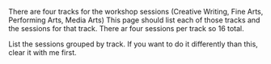 There are four tracks for the workshop sessions (Creative Writing, Fine Arts, Performing Arts, Media Arts) This page should list each of those tracks and the sessions for that track. There ar four sessions per track so 16 total.

List the sessions grouped by track. If you want to do it differently than this, clear it with me first.